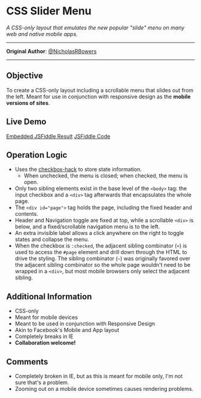 CSS Slider Menu
===============
*A CSS-only layout that emulates the new popular "slide" menu on many web and native mobile apps.*

---------------------------------------------------------------------------

**Original Author**: [@NicholasRBowers](http://twitter.com/NicholasRBowers)

---------------------------------------------------------------------------

Objective
---------
To create a CSS-only layout including a scrollable menu that slides out from the left. Meant for use in conjunction with responsive design as the **mobile versions of sites**.

Live Demo
---------
[Embedded JSFiddle Result](http://jsfiddle.net/NicholasRBowers/PPZ8b/embedded/result/)
[JSFiddle Code](http://jsfiddle.net/NicholasRBowers/PPZ8b/)

Operation Logic
---------------
* Uses the [checkbox-hack](http://css-tricks.com/the-checkbox-hack/) to store state information.
    * When unchecked, the menu is closed; when checked, the menu is open.
* Only two sibling elements exist in the base level of the `<body>` tag:  the input checkbox and a `<div>` tag afterwards that encapsulates the whole page.
* The `<div id="page">` tag holds the page, including the fixed header and contents.
* Header and Navigation toggle are fixed at top, while a scrollable `<div>` is below, and a fixed/scrollable navigation menu is to the left.
* An extra invisible label allows a click anywhere on the right to toggle states and collapse the menu.
* When the checkbox is `:checked`, the adjacent sibling combinator (`+`) is used to access the `#page` element and drill down through the HTML to drive the styling.  The sibling combinator (`~`) was originally favored over the adjacent sibling combinator so the whole page wouldn't need to be wrapped in a `<div>`, but most mobile browsers only select the adjacent sibling.

Additional Information
----------------------
* CSS-only
* Meant for mobile devices
* Meant to be used in conjunction with Responsive Design
* Akin to Facebook's Mobile and App layout
* Completely breaks in IE
* **Collaboration welcome!**

Comments
--------
* Completely broken in IE, but as this is meant for mobile only, I'm not sure that's a problem.
* Zooming out on a mobile device sometimes causes rendering problems.